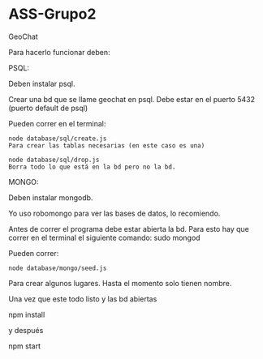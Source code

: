 # ASS-Grupo2
GeoChat


Para hacerlo funcionar deben:


PSQL:

Deben instalar psql.

Crear una bd que se llame geochat en psql. Debe estar en el puerto 5432 (puerto default de psql)

Pueden correr en el terminal:

	node database/sql/create.js
	Para crear las tablas necesarias (en este caso es una)

	node database/sql/drop.js
	Borra todo lo que está en la bd pero no la bd.



MONGO:

Deben instalar mongodb.

Yo uso robomongo para ver las bases de datos, lo recomiendo.

Antes de correr el programa debe estar abierta la bd. Para esto hay que correr en el terminal el siguiente comando:
 sudo mongod

Pueden correr:

	node database/mongo/seed.js

Para crear algunos lugares. Hasta el momento solo tienen nombre.


Una vez que este todo listo y las bd abiertas

npm install

y después

npm start
